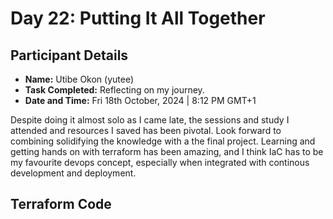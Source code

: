 # Day 22: Putting It All Together

## Participant Details

- **Name:** Utibe Okon (yutee)
- **Task Completed:** Reflecting on my journey.
- **Date and Time:** Fri 18th October, 2024 | 8:12 PM GMT+1

Despite doing it almost solo as I came late, the sessions and study I attended and resources I saved has been pivotal. Look forward to combining solidifying the knowledge with a the final project.
Learning and getting hands on with terraform has been amazing, and I think IaC has to be my favourite devops concept, especially when integrated with continous development and deployment.

## Terraform Code 
```hcl
```